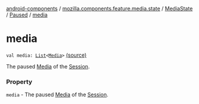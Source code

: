 [android-components](../../../index.md) / [mozilla.components.feature.media.state](../../index.md) / [MediaState](../index.md) / [Paused](index.md) / [media](./media.md)

# media

`val media: `[`List`](https://kotlinlang.org/api/latest/jvm/stdlib/kotlin.collections/-list/index.html)`<`[`Media`](../../../mozilla.components.concept.engine.media/-media/index.md)`>` [(source)](https://github.com/mozilla-mobile/android-components/blob/master/components/feature/media/src/main/java/mozilla/components/feature/media/state/MediaState.kt#L40)

The paused [Media](../../../mozilla.components.concept.engine.media/-media/index.md) of the [Session](../../../mozilla.components.browser.session/-session/index.md).

### Property

`media` - The paused [Media](../../../mozilla.components.concept.engine.media/-media/index.md) of the [Session](../../../mozilla.components.browser.session/-session/index.md).
